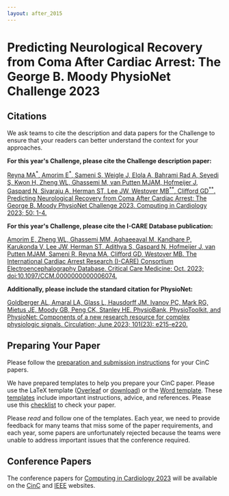 ```yaml
---
layout: after_2015
---
```


# Predicting Neurological Recovery from Coma After Cardiac Arrest: The George B. Moody PhysioNet Challenge 2023

## Citations

We ask teams to cite the description and data papers for the Challenge to ensure that your readers can better understand the context for your approaches.

__For this year's Challenge, please cite the Challenge description paper:__

[Reyna MA<sup>\*</sup>, Amorim E<sup>\*</sup>, Sameni S, Weigle J, Elola A, Bahrami Rad A, Seyedi S, Kwon H, Zheng WL, Ghassemi M, van Putten MJAM, Hofmeijer J, Gaspard N, Sivaraju A, Herman ST, Lee JW, Westover MB<sup>\*\*</sup>, Clifford GD<sup>\*\*</sup>. Predicting Neurological Recovery from Coma After Cardiac Arrest: The George B. Moody PhysioNet Challenge 2023. Computing in Cardiology 2023; 50: 1-4.](cinc_description_paper.pdf)

__For this year's Challenge, please cite the I-CARE Database publication:__

[Amorim E, Zheng WL, Ghassemi MM, Aghaeeaval M, Kandhare P, Karukonda V, Lee JW, Herman ST, Adithya S, Gaspard N, Hofmeijer J, van Putten MJAM, Sameni R, Reyna MA, Clifford GD, Westover MB. The International Cardiac Arrest Research (I-CARE) Consortium Electroencephalography Database. Critical Care Medicine; Oct. 2023; doi:10.1097/CCM.0000000000006074.](https://journals.lww.com/ccmjournal/abstract/9900/the_international_cardiac_arrest_research.213.aspx)

__Additionally, please include the standard citation for PhysioNet:__

[Goldberger AL, Amaral LA, Glass L, Hausdorff JM, Ivanov PC, Mark RG, Mietus JE, Moody GB, Peng CK, Stanley HE. PhysioBank, PhysioToolkit, and PhysioNet: Components of a new research resource for complex physiologic signals. Circulation; June 2023; 101(23): e215-e220.](https://www.ahajournals.org/doi/full/10.1161/01.CIR.101.23.e215)

## Preparing Your Paper

Please follow the [preparation and submission instructions](https://www.cinc.org/instructions-for-preparing-and-submitting-full-papers/) for your CinC papers.

We have prepared templates to help you prepare your CinC paper. Please use the LaTeX template ([Overleaf](https://www.overleaf.com/read/prhsrbnhnbgs
) or [download](cinc_template.zip)) or the [Word template](cinc_template.docx). These [templates](cinc_template.pdf) include important instructions, advice, and references. Please use this [checklist](cinc_paper_checklist.pdf) to check your paper.

Please *read* and follow one of the templates. Each year, we need to provide feedback for many teams that miss some of the paper requirements, and each year, some papers are unfortunately rejected because the teams were unable to address important issues that the conference required.

## Conference Papers

The conference papers for [Computing in Cardiology 2023](https://www.cinc2023.org/) will be available on the [CinC](https://www.cinc.org/cinc-papers-on-line/) and [IEEE](https://ieeexplore.ieee.org/xpl/conhome/1000157/all-proceedings) websites.
